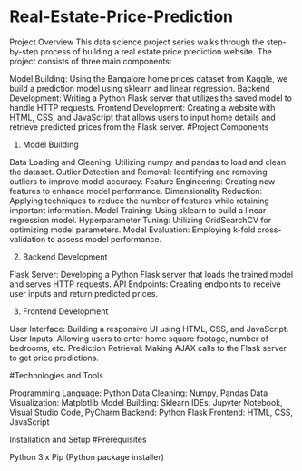 # Real-Estate-Price-Prediction
Project Overview
This data science project series walks through the step-by-step process of building a real estate price prediction website. The project consists of three main components:

Model Building: Using the Bangalore home prices dataset from Kaggle, we build a prediction model using sklearn and linear regression.
Backend Development: Writing a Python Flask server that utilizes the saved model to handle HTTP requests.
Frontend Development: Creating a website with HTML, CSS, and JavaScript that allows users to input home details and retrieve predicted prices from the Flask server.
#Project Components

1. Model Building

Data Loading and Cleaning: Utilizing numpy and pandas to load and clean the dataset.
Outlier Detection and Removal: Identifying and removing outliers to improve model accuracy.
Feature Engineering: Creating new features to enhance model performance.
Dimensionality Reduction: Applying techniques to reduce the number of features while retaining important information.
Model Training: Using sklearn to build a linear regression model.
Hyperparameter Tuning: Utilizing GridSearchCV for optimizing model parameters.
Model Evaluation: Employing k-fold cross-validation to assess model performance.

2. Backend Development

Flask Server: Developing a Python Flask server that loads the trained model and serves HTTP requests.
API Endpoints: Creating endpoints to receive user inputs and return predicted prices.

3. Frontend Development

User Interface: Building a responsive UI using HTML, CSS, and JavaScript.
User Inputs: Allowing users to enter home square footage, number of bedrooms, etc.
Prediction Retrieval: Making AJAX calls to the Flask server to get price predictions.

#Technologies and Tools

Programming Language: Python
Data Cleaning: Numpy, Pandas
Data Visualization: Matplotlib
Model Building: Sklearn
IDEs: Jupyter Notebook, Visual Studio Code, PyCharm
Backend: Python Flask
Frontend: HTML, CSS, JavaScript

Installation and Setup
#Prerequisites

Python 3.x
Pip (Python package installer)
